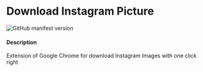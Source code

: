 # Download Instagram Picture
![GitHub manifest version](https://img.shields.io/github/manifest-json/v/jasp402/Download-Instagram-Picture.svg)<br>

#### Description
Extension of Google Chrome for download Instagram Images with one click right
